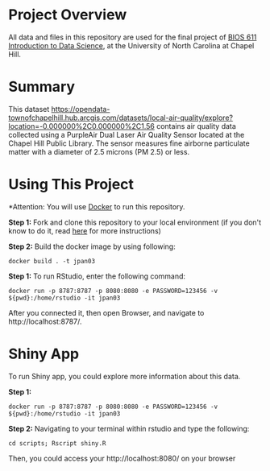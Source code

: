 # Project Overview
All data and files in this repository are used for the final project of [BIOS 611 Introduction to Data Science](https://github.com/Vincent-Toups/datasci611),  at the University of North Carolina at Chapel Hill.

# Summary
This dataset https://opendata-townofchapelhill.hub.arcgis.com/datasets/local-air-quality/explore?location=-0.000000%2C0.000000%2C1.56 contains air quality data collected using a PurpleAir Dual Laser Air Quality Sensor located at the Chapel Hill Public Library. The sensor measures fine airborne particulate matter with a diameter of 2.5 microns (PM 2.5) or less.
# Using This Project
*Attention: You will use [Docker](https://www.docker.com/)  to run this repository.

**Step 1:**
Fork and clone this repository to your local environment (if you don't know to do it, read [here](https://docs.github.com/en/get-started/quickstart/fork-a-repo) for more instructions)

**Step 2:**
Build the docker image by using following:

    docker build . -t jpan03


**Step 1:**
To run RStudio, enter the following command:

    docker run -p 8787:8787 -p 8080:8080 -e PASSWORD=123456 -v ${pwd}:/home/rstudio -it jpan03


After you connected it, then open Browser, and navigate to http://localhost:8787/.

# Shiny App
To run Shiny app, you could explore more information about this data.

**Step 1:**


    docker run -p 8787:8787 -p 8080:8080 -e PASSWORD=123456 -v ${pwd}:/home/rstudio -it jpan03

**Step 2:**
Navigating to your terminal within rstudio and type the following:

    cd scripts; Rscript shiny.R
Then, you could access your http://localhost:8080/ on your browser

 


